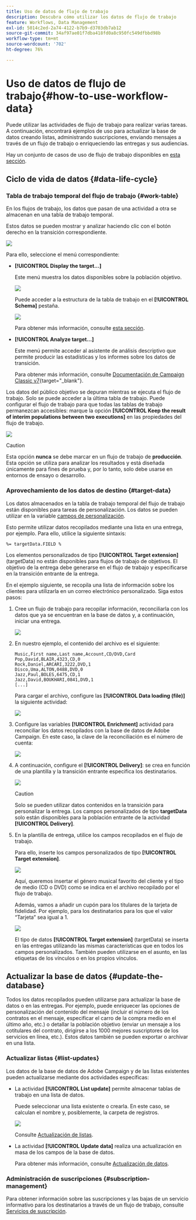 ```yaml
---
title: Uso de datos de flujo de trabajo
description: Descubra cómo utilizar los datos de flujo de trabajo
feature: Workflows, Data Management
exl-id: 5014c2ed-2a74-4122-b7b9-d3703db7ab12
source-git-commit: 34af97ae01f7dba418fd0a8c950fc549dfbbd98b
workflow-type: tm+mt
source-wordcount: '702'
ht-degree: 76%

---
```


# Uso de datos de flujo de trabajo{#how-to-use-workflow-data}

Puede utilizar las actividades de flujo de trabajo para realizar varias tareas. A continuación, encontrará ejemplos de uso para actualizar la base de datos creando listas, administrando suscripciones, enviando mensajes a través de un flujo de trabajo o enriqueciendo las entregas y sus audiencias.

Hay un conjunto de casos de uso de flujo de trabajo disponibles en [esta sección](workflow-use-cases.md).

## Ciclo de vida de datos {#data-life-cycle}

### Tabla de trabajo temporal del flujo de trabajo {#work-table}

En los flujos de trabajo, los datos que pasan de una actividad a otra se almacenan en una tabla de trabajo temporal.

Estos datos se pueden mostrar y analizar haciendo clic con el botón derecho en la transición correspondiente.

![](assets/wf-right-click-analyze.png)

Para ello, seleccione el menú correspondiente:

* **[!UICONTROL Display the target...]**

  Este menú muestra los datos disponibles sobre la población objetivo.

  ![](assets/wf-right-click-display.png)

  Puede acceder a la estructura de la tabla de trabajo en el **[!UICONTROL Schema]** pestaña.

  ![](assets/wf-right-click-schema.png)

  Para obtener más información, consulte [esta sección](monitor-workflow-execution.md#worktables-and-workflow-schema).

* **[!UICONTROL Analyze target...]**

  Este menú permite acceder al asistente de análisis descriptivo que permite producir las estadísticas y los informes sobre los datos de transición.

  Para obtener más información, consulte [Documentación de Campaign Classic v7](https://experienceleague.adobe.com/docs/campaign-classic/using/reporting/analyzing-populations/about-descriptive-analysis.html?lang=es){target="_blank"}.

Los datos del público objetivo se depuran mientras se ejecuta el flujo de trabajo. Solo se puede acceder a la última tabla de trabajo. Puede configurar el flujo de trabajo para que todas las tablas de trabajo permanezcan accesibles: marque la opción **[!UICONTROL Keep the result of interim populations between two executions]** en las propiedades del flujo de trabajo.

![](assets/wf-purge-data-option.png)

>[!CAUTION]
>
>Esta opción **nunca** se debe marcar en un flujo de trabajo de **producción**. Esta opción se utiliza para analizar los resultados y está diseñada únicamente para fines de prueba y, por lo tanto, solo debe usarse en entornos de ensayo o desarrollo.


### Aprovechamiento de los datos de destino {#target-data}

Los datos almacenados en la tabla de trabajo temporal del flujo de trabajo están disponibles para tareas de personalización. Los datos se pueden utilizar en la variable [campos de personalización](../../v8/send/personalization-fields.md).

Esto permite utilizar datos recopilados mediante una lista en una entrega, por ejemplo. Para ello, utilice la siguiente sintaxis:

```
%= targetData.FIELD %
```

Los elementos personalizados de tipo **[!UICONTROL Target extension]** (targetData) no están disponibles para flujos de trabajo de objetivos. El objetivo de la entrega debe generarse en el flujo de trabajo y especificarse en la transición entrante de la entrega.

En el ejemplo siguiente, se recopila una lista de información sobre los clientes para utilizarla en un correo electrónico personalizado. Siga estos pasos:

1. Cree un flujo de trabajo para recopilar información, reconciliarla con los datos que ya se encuentran en la base de datos y, a continuación, iniciar una entrega.

   ![](assets/wf-targetdata-sample-1.png)

1. En nuestro ejemplo, el contenido del archivo es el siguiente:

   ```
   Music,First name,Last name,Account,CD/DVD,Card
   Pop,David,BLAIR,4323,CD,0
   Rock,Daniel,ARCARI,3222,DVD,1
   Disco,Uma,ALTON,0488,DVD,0
   Jazz,Paul,BOLES,6475,CD,1
   Jazz,David,BOUKHARI,0841,DVD,1
   [...]
   ```

   Para cargar el archivo, configure las **[!UICONTROL Data loading (file)]** la siguiente actividad:

   ![](assets/wf-targetdata-sample-2.png)

1. Configure las variables **[!UICONTROL Enrichment]** actividad para reconciliar los datos recopilados con la base de datos de Adobe Campaign. En este caso, la clave de la reconciliación es el número de cuenta:

   ![](assets/wf-targetdata-sample-3.png)

1. A continuación, configure el **[!UICONTROL Delivery]**: se crea en función de una plantilla y la transición entrante especifica los destinatarios.

   ![](assets/wf-targetdata-sample-4.png)

   >[!CAUTION]
   >
   >Solo se pueden utilizar datos contenidos en la transición para personalizar la entrega. Los campos personalizados de tipo **targetData** solo están disponibles para la población entrante de la actividad **[!UICONTROL Delivery]**.

1. En la plantilla de entrega, utilice los campos recopilados en el flujo de trabajo.

   Para ello, inserte los campos personalizados de tipo **[!UICONTROL Target extension]**.

   ![](assets/wf-targetdata-sample-5.png)

   Aquí, queremos insertar el género musical favorito del cliente y el tipo de medio (CD o DVD) como se indica en el archivo recopilado por el flujo de trabajo.

   Además, vamos a añadir un cupón para los titulares de la tarjeta de fidelidad. Por ejemplo, para los destinatarios para los que el valor “Tarjeta” sea igual a 1.

   ![](assets/wf-targetdata-sample-6.png)

   El tipo de datos **[!UICONTROL Target extension]** (targetData) se inserta en las entregas utilizando las mismas características que en todos los campos personalizados. También pueden utilizarse en el asunto, en las etiquetas de los vínculos o en los propios vínculos.


## Actualizar la base de datos {#update-the-database}

Todos los datos recopilados pueden utilizarse para actualizar la base de datos o en las entregas. Por ejemplo, puede enriquecer las opciones de personalización del contenido del mensaje (incluir el número de los contratos en el mensaje, especificar el carro de la compra medio en el último año, etc.) o detallar la población objetivo (enviar un mensaje a los cotitulares del contrato, dirigirse a los 1000 mejores suscriptores de los servicios en línea, etc.). Estos datos también se pueden exportar o archivar en una lista.

### Actualizar listas  {#list-updates}

Los datos de la base de datos de Adobe Campaign y de las listas existentes pueden actualizarse mediante dos actividades específicas:

* La actividad **[!UICONTROL List update]** permite almacenar tablas de trabajo en una lista de datos.

  Puede seleccionar una lista existente o crearla. En este caso, se calculan el nombre y, posiblemente, la carpeta de registros.

  ![](assets/s_user_create_list.png)

  Consulte [Actualización de listas](list-update.md).

* La actividad **[!UICONTROL Update data]** realiza una actualización en masa de los campos de la base de datos.

  Para obtener más información, consulte [Actualización de datos](update-data.md).

### Administración de suscripciones {#subscription-management}

Para obtener información sobre las suscripciones y las bajas de un servicio informativo para los destinatarios a través de un flujo de trabajo, consulte [Servicios de suscripción](subscription-services.md).
